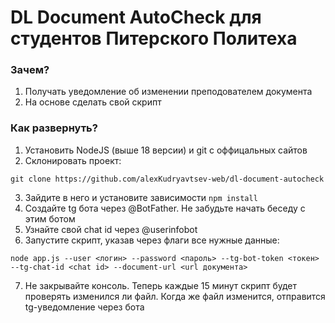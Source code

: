 # DL Document AutoCheck для студентов Питерского Политеха

### Зачем?

1) Получать уведомление об изменении преподователем  документа
2) На основе сделать свой скрипт

### Как развернуть?

1) Установить NodeJS (выше 18 версии) и git с оффицальных сайтов
2) Склонировать проект:

`git clone https://github.com/alexKudryavtsev-web/dl-document-autocheck`

3) Зайдите в него и установите зависимости
`npm install`
4) Создайте tg бота через @BotFather. Не забудьте начать беседу с этим ботом
5) Узнайте свой chat id через @userinfobot
6) Запустите скрипт, указав через флаги все нужные данные: 

`node app.js --user <логин> --password <пароль> --tg-bot-token <токен> --tg-chat-id <chat id> --document-url <url документа>`

7) Не закрывайте консоль. Теперь каждые 15 минут скрипт будет проверять изменился ли файл. Когда же файл изменится, отправится tg-уведомление через бота
